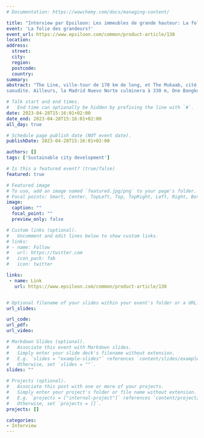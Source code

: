 ```yaml
---
# Documentation: https://wowchemy.com/docs/managing-content/

title: "Interview par Epsiloon: Les immeubles de grande hauteur: La folie des grandeurs?"
event: 'La folie des grandeurs?'
event_url: https://www.epsiloon.com/common/product-article/138
location:
address:
  street:
  city:
  region:
  postcode:
  country:
summary:
abstract: "The Line, ville-tour de 170 km de long, et The Mukaab, cité de 400 m3, vont bientôt sortir de terre en Arabie
saoudite. Ailleurs, la Madrid Nuevo Norte culminera à 330 m, One Bangkok à 436 m... Est-ce bien raisonnable ?"

# Talk start and end times.
#   End time can optionally be hidden by prefixing the line with `#`.
date: 2023-04-28T15:16:01+02:00
date_end: 2023-04-28T15:16:01+02:00
all_day: true

# Schedule page publish date (NOT event date).
publishDate: 2023-04-28T15:16:01+02:00

authors: []
tags: ['Sustainable city development']

# Is this a featured event? (true/false)
featured: true

# Featured image
# To use, add an image named `featured.jpg/png` to your page's folder. 
# Focal points: Smart, Center, TopLeft, Top, TopRight, Left, Right, BottomLeft, Bottom, BottomRight.
image:
  caption: ""
  focal_point: ""
  preview_only: false

# Custom links (optional).
#   Uncomment and edit lines below to show custom links.
# links:
# - name: Follow
#   url: https://twitter.com
#   icon_pack: fab
#   icon: twitter

links:
 - name: Link
   url: https://www.epsiloon.com/common/product-article/138


# Optional filename of your slides within your event's folder or a URL.
url_slides:

url_code:
url_pdf:
url_video:

# Markdown Slides (optional).
#   Associate this event with Markdown slides.
#   Simply enter your slide deck's filename without extension.
#   E.g. `slides = "example-slides"` references `content/slides/example-slides.md`.
#   Otherwise, set `slides = ""`.
slides: ""

# Projects (optional).
#   Associate this post with one or more of your projects.
#   Simply enter your project's folder or file name without extension.
#   E.g. `projects = ["internal-project"]` references `content/project/deep-learning/index.md`.
#   Otherwise, set `projects = []`.
projects: []

categories:
- Interview
---
```

